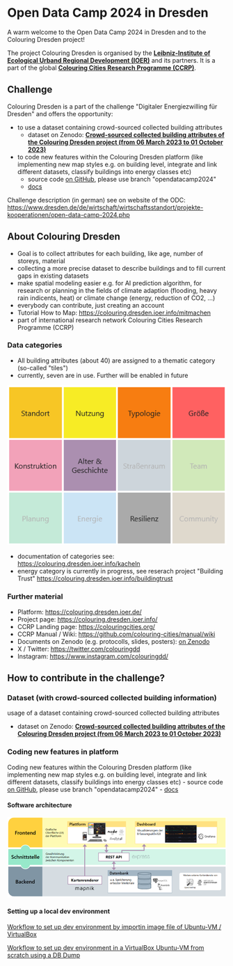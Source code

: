 # Open Data Camp 2024 in Dresden

A warm welcome to the Open Data Camp 2024 in Dresden and to the Colouring Dresden project!

The project Colouring Dresden is organised  by the [**Leibniz-Institute of Ecological Urband Regional Development (IOER)**](https://www.ioer.de/projekte/colouring-dresden) and its partners.
It is a part of the global [**Colouring Cities Research Programme (CCRP)**](https://colouringcities.org/).

## Challenge

Colouring Dresden is a part of the challenge "Digitaler Energiezwilling für Dresden" and offers the opportunity:
- to use a dataset containing crowd-sourced collected building attributes
  - dataset on Zenodo: [**Crowd-sourced collected building attributes of the Colouring Dresden project (from 06 March 2023 to 01 October 2023)**](https://zenodo.org/records/10653065)
- to code new features within the Colouring Dresden platform (like implementing new map styles e.g. on building level, integrate and link different datasets, classify buildings into energy classes etc)
    - source code [on GitHub](https://github.com/colouring-cities/colouring-dresden), please use branch "opendatacamp2024"
    - [docs](https://github.com/colouring-cities/colouring-dresden/tree/opendatacamp2024/docs/opendatacamp2024)


Challenge description (in german) see on website of the ODC: https://www.dresden.de/de/wirtschaft/wirtschaftsstandort/projekte-kooperationen/open-data-camp-2024.php


## About Colouring Dresden

- Goal is to collect attributes for each building, like age, number of storeys, material
- collecting a more precise dataset to describe buildings and to fill current gaps in existing datasets
- make spatial modeling easier e.g. for AI prediction algorithm, for research or planning in the fields of climate adaption (flooding, heavy rain indicents, heat) or climate change (energy, reduction of CO2, ...)
- everybody can contribute, just creating an account
- Tutorial How to Map: https://colouring.dresden.ioer.info/mitmachen
- part of international research network Colouring Cities Research Programme (CCRP)


### Data categories
- All building attributes (about 40) are assigned to a thematic category (so-called "tiles")
- currently, seven are in use. Further will be enabled in future

![categories of Colouring Dresden](images/categories.png)
- documentation of categories see: https://colouring.dresden.ioer.info/kacheln
- energy category is currently in progress, see reserach project "Building Trust" https://colouring.dresden.ioer.info/buildingtrust

### Further material
- Platform: https://colouring.dresden.ioer.de/
- Project page: https://colouring.dresden.ioer.info/
- CCRP Landing page: https://colouringcities.org/
- CCRP Manual / Wiki: https://github.com/colouring-cities/manual/wiki
- Documents on Zenodo (e.g. protocolls, slides, posters): [on Zenodo](https://zenodo.org/communities/ioer_dresden/search?page=1&size=20&q=&keywords=Colouring%20Dresden)
- X / Twitter: https://twitter.com/colouringdd
- Instagram: https://www.instagram.com/colouringdd/


## How to contribute in the challenge?
### Dataset (with crowd-sourced collected building information)
usage of a dataset containing crowd-sourced collected building attributes
  - dataset on Zenodo: [**Crowd-sourced collected building attributes of the Colouring Dresden project (from 06 March 2023 to 01 October 2023)**](https://zenodo.org/records/10653065)

### Coding new features in platform 
Coding new features within the Colouring Dresden platform (like implementing new map styles e.g. on building level, integrate and link different datasets, classify buildings into energy classes etc)
    - source code [on GitHub](https://github.com/colouring-cities/colouring-dresden), please use branch "opendatacamp2024"
    - [docs](https://github.com/colouring-cities/colouring-dresden/tree/opendatacamp2024/docs/opendatacamp2024)
#### Software architecture
![software architecture of Colouring Dresden](images/architecture.png)

#### Setting up a local dev environment

[Workflow to set up dev environment by importin image file of Ubuntu-VM / VirtualBox](setup_import_vm.md)

[Workflow to set up dev environment in a VirtualBox Ubuntu-VM from scratch using a DB Dump](setup_create_new_vm.md)




